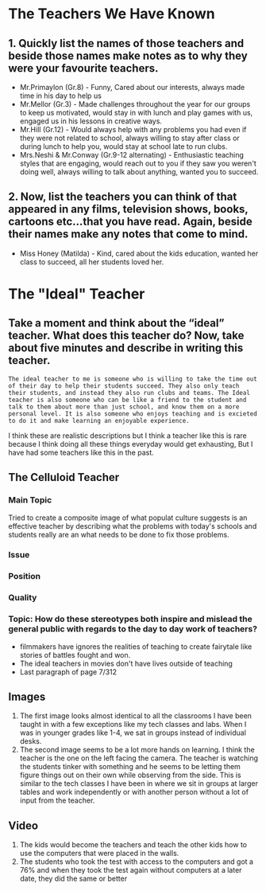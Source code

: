 # The Teachers We Have Known

## 1. Quickly list the names of those teachers and beside those names make notes as to why they were your favourite teachers.

- Mr.Primaylon (Gr.8) - Funny, Cared about our interests, always made time in his day to help us
- Mr.Mellor (Gr.3) - Made challenges throughout the year for our groups to keep us motivated, would stay in with lunch and play games with us, engaged us in his lessons in creative ways.
- Mr.Hill (Gr.12) - Would always help with any problems you had even if they were not related to school, always willing to stay after class or during lunch to help you, would stay at school late to run clubs.
-  Mrs.Neshi  & Mr.Conway (Gr.9-12 alternating) - Enthusiastic teaching styles that are engaging, would reach out to you if they saw you weren't doing well, always willing to talk about anything, wanted you to succeed.

## 2. Now, list the teachers you can think of that appeared in any films, television shows, books, cartoons etc…that you have read. Again, beside their names make any notes that come to mind.

- Miss Honey (Matilda) - Kind, cared about the kids education, wanted her class to succeed, all her students loved her.

# The "Ideal" Teacher

## Take a moment and think about the “ideal” teacher. What does this teacher do? Now, take about five minutes and describe in writing this teacher.

	The ideal teacher to me is someone who is willing to take the time out of their day to help their students succeed. They also only teach their students, and instead they also run clubs and teams. The Ideal teacher is also someone who can be like a friend to the student and talk to them about more than just school, and know them on a more personal level. It is also someone who enjoys teaching and is excieted to do it and make learning an enjoyable experience.

I think these are realistic descriptions but I think a teacher like this is rare because I think doing all these things everyday would get exhausting, But I have had some teachers like this in the past.

## The Celluloid Teacher

### Main Topic

Tried to create a composite image of what populat culture suggests is an effective teacher by describing what the problems with today's schools and students really are an what needs to be done to fix those problems.

### Issue

### Position

### Quality

### Topic: How do these stereotypes both inspire and mislead the general public with regards to the day to day work of teachers?

- filmmakers have ignores the realities of teaching to create fairytale like stories of battles fought and won.
- The ideal teachers in movies don't have lives outside of teaching
- Last paragraph of page 7/312

## Images

1. The first image looks almost identical to all the classrooms I have been taught in with a few exceptions like my tech classes and labs. When I was in younger grades like 1-4, we sat in groups instead of individual desks.
2. The second image seems to be a lot more hands on learning. I think the teacher is the one on the left facing the camera. The teacher is watching the students tinker with something and he seems to be letting them figure things out on their own while observing from the side. This is similar to the tech classes I have been in where we sit in groups at larger tables and work independently or with another person without a lot of input from the teacher.

## Video
1. The kids would become the teachers and teach the other kids how to use the computers that were placed in the walls.
2. The students who took the test with access to the computers and got a 76% and when they took the test again without computers at a later date, they did the same or better
